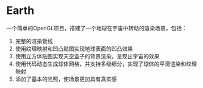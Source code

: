 # Earth
一个简单的OpenGL项目，搭建了一个地球在宇宙中转动的渲染场景，包括：  
1. 完整的渲染管线  
2. 使用纹理映射和凹凸贴图实现地球表面的凹凸效果  
3. 使用立方体贴图实现天空盒子的背景渲染，呈现出宇宙的效果  
4. 使用代码动态生成球体网格，并支持多级细分，实现了球体的平滑渲染和纹理映射  
5. 添加了基本的光照，使场景更加具有真实感  
